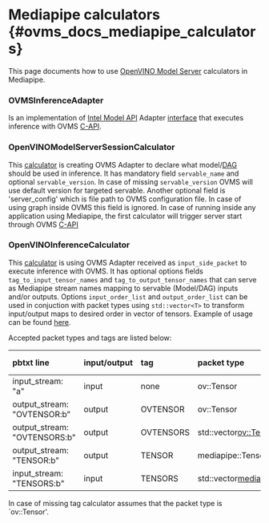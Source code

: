 # Mediapipe calculators {#ovms_docs_mediapipe_calculators}

This page documents how to use [OpenVINO Model Server](https://github.com/openvinotoolkit/model_server) calculators in Mediapipe.

### OVMSInferenceAdapter

Is an implementation of [Intel Model API](https://github.com/openvinotoolkit/model_api) Adapter [interface](https://github.com/openvinotoolkit/model_api/blob/master/model_api/cpp/adapters/include/adapters/inference_adapter.h) that executes inference with OVMS [C-API](https://github.com/openvinotoolkit/model_server/blob/main/docs/model_server_c_api.md).

### OpenVINOModelServerSessionCalculator

This [calculator](https://github.com/openvinotoolkit/mediapipe/blob/main/mediapipe/calculators/ovms/openvinomodelserversessioncalculator.cc) is creating OVMS Adapter to declare what model/[DAG](https://github.com/openvinotoolkit/model_server/blob/main/docs/dag_scheduler.md) should be used in inference. It has mandatory field `servable_name` and optional `servable_version`. In case of missing `servable_version` OVMS will use default version for targeted servable. Another optional field is 'server_config' which is file path to OVMS configuration file. In case of using graph inside OVMS this field is ignored. In case of running inside any application using Mediapipe, the first calculator will trigger server start through OVMS [C-API](https://github.com/openvinotoolkit/model_server/blob/main/docs/model_server_c_api.md)

### OpenVINOInferenceCalculator

This [calculator](https://github.com/openvinotoolkit/mediapipe/blob/main/mediapipe/calculators/ovms/openvinoinferencecalculator.cc) is using OVMS Adapter received as `input_side_packet` to execute inference with OVMS. It has optional options fields `tag_to_input_tensor_names` and `tag_to_output_tensor_names` that can serve as Mediapipe stream names mapping to servable (Model/DAG) inputs and/or outputs. Options `input_order_list` and `output_order_list` can be used in conjuction with packet types using `std::vector<T>` to transform input/output maps to desired order in vector of tensors. Example of usage can be found [here](https://github.com/openvinotoolkit/mediapipe/blob/main/mediapipe/modules/pose_landmark/pose_landmark_by_roi_cpu.pbtxt).

Accepted packet types and tags are listed below:

|pbtxt line|input/output|tag|packet type|stream name|
|:---|:---|:---|:---|:---|
|input_stream: "a"|input|none|ov::Tensor|a|
|output_stream: "OVTENSOR:b"|output|OVTENSOR|ov::Tensor|b|
|output_stream: "OVTENSORS:b"|output|OVTENSORS|std::vector<ov::Tensor>|b|
|output_stream: "TENSOR:b"|output|TENSOR|mediapipe::Tensor|b|
|input_stream: "TENSORS:b"|input|TENSORS|std::vector<mediapipe::Tensor>|b|

In case of missing tag calculator assumes that the packet type is `ov::Tensor'.
